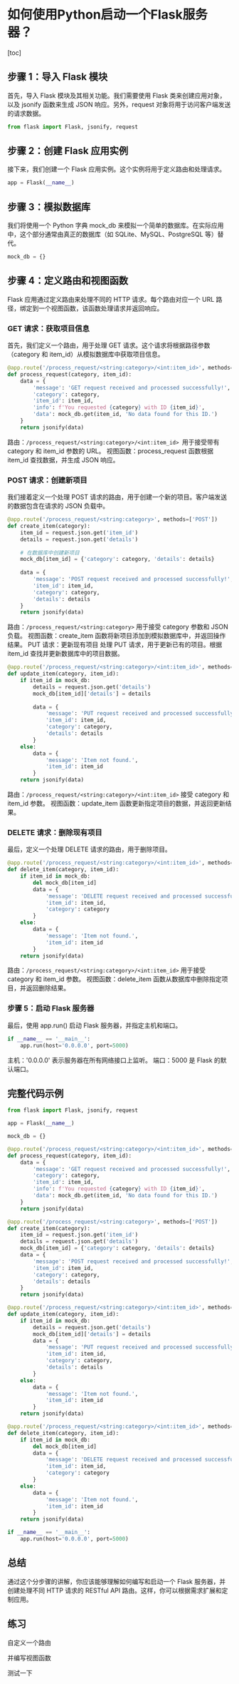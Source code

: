 # 如何使用Python启动一个Flask服务器？

[toc]

## 步骤 1：导入 Flask 模块
首先，导入 Flask 模块及其相关功能。我们需要使用 Flask 类来创建应用对象，以及 jsonify 函数来生成 JSON 响应。另外，request 对象将用于访问客户端发送的请求数据。

```python
from flask import Flask, jsonify, request
```
## 步骤 2：创建 Flask 应用实例
接下来，我们创建一个 Flask 应用实例。这个实例将用于定义路由和处理请求。

```python
app = Flask(__name__)
```
## 步骤 3：模拟数据库
我们将使用一个 Python 字典 mock_db 来模拟一个简单的数据库。在实际应用中，这个部分通常由真正的数据库（如 SQLite、MySQL、PostgreSQL 等）替代。

```python
mock_db = {}
```
## 步骤 4：定义路由和视图函数
Flask 应用通过定义路由来处理不同的 HTTP 请求。每个路由对应一个 URL 路径，绑定到一个视图函数，该函数处理请求并返回响应。

### GET 请求：获取项目信息

首先，我们定义一个路由，用于处理 GET 请求。这个请求将根据路径参数（category 和 item_id）从模拟数据库中获取项目信息。

```python
@app.route('/process_request/<string:category>/<int:item_id>', methods=['GET'])
def process_request(category, item_id):
    data = {
        'message': 'GET request received and processed successfully!',
        'category': category,
        'item_id': item_id,
        'info': f'You requested {category} with ID {item_id}',
        'data': mock_db.get(item_id, 'No data found for this ID.')
    }
    return jsonify(data)
```
路由：`/process_request/<string:category>/<int:item_id> `用于接受带有 category 和 item_id 参数的 URL。
视图函数：process_request 函数根据 item_id 查找数据，并生成 JSON 响应。

### POST 请求：创建新项目
我们接着定义一个处理 POST 请求的路由，用于创建一个新的项目。客户端发送的数据包含在请求的 JSON 负载中。

```python
@app.route('/process_request/<string:category>', methods=['POST'])
def create_item(category):
    item_id = request.json.get('item_id')
    details = request.json.get('details')
    
    # 在数据库中创建新项目
    mock_db[item_id] = {'category': category, 'details': details}
    
    data = {
        'message': 'POST request received and processed successfully!',
        'item_id': item_id,
        'category': category,
        'details': details
    }
    return jsonify(data)
```
路由：`/process_request/<string:category>` 用于接受 category 参数和 JSON 负载。
视图函数：create_item 函数将新项目添加到模拟数据库中，并返回操作结果。
PUT 请求：更新现有项目
处理 PUT 请求，用于更新已有的项目。根据 item_id 查找并更新数据库中的项目数据。

```python
@app.route('/process_request/<string:category>/<int:item_id>', methods=['PUT'])
def update_item(category, item_id):
    if item_id in mock_db:
        details = request.json.get('details')
        mock_db[item_id]['details'] = details
        
        data = {
            'message': 'PUT request received and processed successfully!',
            'item_id': item_id,
            'category': category,
            'details': details
        }
    else:
        data = {
            'message': 'Item not found.',
            'item_id': item_id
        }
    return jsonify(data)
```
路由：`/process_request/<string:category>/<int:item_id>` 接受 category 和 item_id 参数。
视图函数：update_item 函数更新指定项目的数据，并返回更新结果。
### DELETE 请求：删除现有项目
最后，定义一个处理 DELETE 请求的路由，用于删除项目。
```python
@app.route('/process_request/<string:category>/<int:item_id>', methods=['DELETE'])
def delete_item(category, item_id):
    if item_id in mock_db:
        del mock_db[item_id]
        data = {
            'message': 'DELETE request received and processed successfully!',
            'item_id': item_id,
            'category': category
        }
    else:
        data = {
            'message': 'Item not found.',
            'item_id': item_id
        }
    return jsonify(data)
```
路由：`/process_request/<string:category>/<int:item_id>` 用于接受 category 和 item_id 参数。
视图函数：delete_item 函数从数据库中删除指定项目，并返回删除结果。
### 步骤 5：启动 Flask 服务器
最后，使用 app.run() 启动 Flask 服务器，并指定主机和端口。

```python
if __name__ == '__main__':
    app.run(host='0.0.0.0', port=5000)
```
主机：'0.0.0.0' 表示服务器在所有网络接口上监听。
端口：5000 是 Flask 的默认端口。

## 完整代码示例

```python
from flask import Flask, jsonify, request

app = Flask(__name__)

mock_db = {}

@app.route('/process_request/<string:category>/<int:item_id>', methods=['GET'])
def process_request(category, item_id):
    data = {
        'message': 'GET request received and processed successfully!',
        'category': category,
        'item_id': item_id,
        'info': f'You requested {category} with ID {item_id}',
        'data': mock_db.get(item_id, 'No data found for this ID.')
    }
    return jsonify(data)

@app.route('/process_request/<string:category>', methods=['POST'])
def create_item(category):
    item_id = request.json.get('item_id')
    details = request.json.get('details')
    mock_db[item_id] = {'category': category, 'details': details}
    data = {
        'message': 'POST request received and processed successfully!',
        'item_id': item_id,
        'category': category,
        'details': details
    }
    return jsonify(data)

@app.route('/process_request/<string:category>/<int:item_id>', methods=['PUT'])
def update_item(category, item_id):
    if item_id in mock_db:
        details = request.json.get('details')
        mock_db[item_id]['details'] = details
        data = {
            'message': 'PUT request received and processed successfully!',
            'item_id': item_id,
            'category': category,
            'details': details
        }
    else:
        data = {
            'message': 'Item not found.',
            'item_id': item_id
        }
    return jsonify(data)

@app.route('/process_request/<string:category>/<int:item_id>', methods=['DELETE'])
def delete_item(category, item_id):
    if item_id in mock_db:
        del mock_db[item_id]
        data = {
            'message': 'DELETE request received and processed successfully!',
            'item_id': item_id,
            'category': category
        }
    else:
        data = {
            'message': 'Item not found.',
            'item_id': item_id
        }
    return jsonify(data)

if __name__ == '__main__':
    app.run(host='0.0.0.0', port=5000)
```
## 总结
通过这个分步骤的讲解，你应该能够理解如何编写和启动一个 Flask 服务器，并创建处理不同 HTTP 请求的 RESTful API 路由。这样，你可以根据需求扩展和定制应用。

## 练习

自定义一个路由

并编写视图函数

测试一下